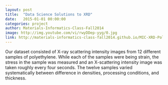 ```yaml
---
layout: post
title:  "Data Science Solutions to XRD"
date:   2015-01-01 00:00:00
categories: project
author: Materials-Informatics-Class-Fall2014
image: http://img.youtube.com/vi/rwyDDep-yyg/0.jpg
link: http://materials-informatics-class-fall2014.github.io/MIC-XRD-Polymer/
---
```

Our dataset consisted of X-ray scattering intensity images from 12 different samples of polyethylene. While each of the samples were being strain, the stress in the sample was measured and an X-scattering intensity image was taken roughly every four seconds. The twelve samples varied systematically between difference in densities, processing conditions, and thickness.